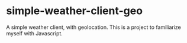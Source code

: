 # simple-weather-client-geo
A simple weather client, with geolocation. This is a project to familiarize myself with Javascript.
